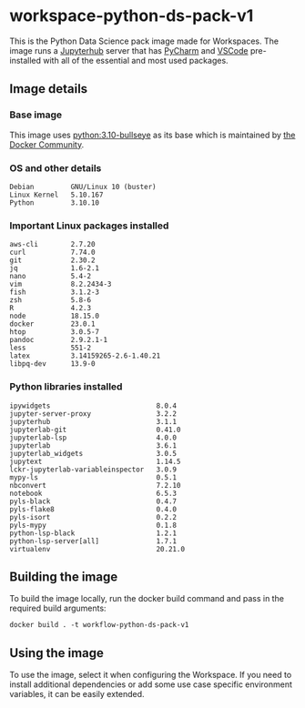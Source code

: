 # workspace-python-ds-pack-v1
This is the Python Data Science pack image made for Workspaces. 
The image runs a [Jupyterhub](https://jupyter.org/hub) server that has [PyCharm](https://lp.jetbrains.com/projector/) and [VSCode](https://github.com/coder/code-server) pre-installed with all of the essential and most used packages.

## Image details
### Base image
This image uses [python:3.10-bullseye](https://hub.docker.com/layers/library/python/3.10-bullseye/images/sha256-a4fbd0cbe6e333ed05a2af41d0771aecc90ad804fe8a58023c52265ad2bfea36?context=explore) as its base which is maintained by [the Docker Community](https://github.com/docker-library/python).

### OS and other details
```
Debian         GNU/Linux 10 (buster)
Linux Kernel   5.10.167
Python         3.10.10
```

### Important Linux packages installed
```
aws-cli        2.7.20
curl           7.74.0
git            2.30.2
jq             1.6-2.1
nano           5.4-2
vim            8.2.2434-3
fish           3.1.2-3
zsh            5.8-6
R              4.2.3
node           18.15.0
docker         23.0.1
htop           3.0.5-7
pandoc         2.9.2.1-1
less           551-2
latex          3.14159265-2.6-1.40.21
libpq-dev      13.9-0
```

### Python libraries installed
```
ipywidgets                          8.0.4
jupyter-server-proxy                3.2.2
jupyterhub                          3.1.1
jupyterlab-git                      0.41.0
jupyterlab-lsp                      4.0.0
jupyterlab                          3.6.1
jupyterlab_widgets                  3.0.5
jupytext                            1.14.5
lckr-jupyterlab-variableinspector   3.0.9
mypy-ls                             0.5.1
nbconvert                           7.2.10
notebook                            6.5.3
pyls-black                          0.4.7
pyls-flake8                         0.4.0
pyls-isort                          0.2.2
pyls-mypy                           0.1.8
python-lsp-black                    1.2.1
python-lsp-server[all]              1.7.1
virtualenv                          20.21.0
```

## Building the image
To build the image locally, run the docker build command and pass in the required build arguments:
```
docker build . -t workflow-python-ds-pack-v1
```

## Using the image
To use the image, select it when configuring the Workspace.
If you need to install additional dependencies or add some use case specific environment variables, it can be easily extended.
